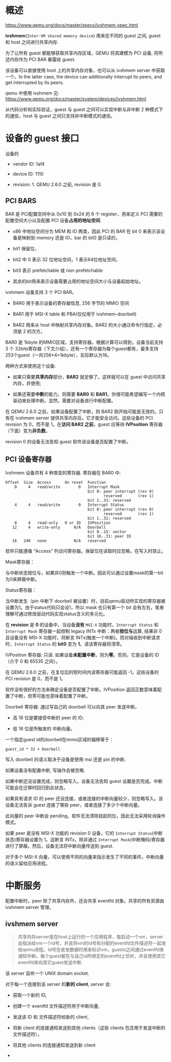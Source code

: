 
# 概述

https://www.qemu.org/docs/master/specs/ivshmem-spec.html

**ivshmem**(`Inter-VM shared memory device`) 用来在不同的 guest 之间, guest 和 host 之间进行共享内存.

为了让所有 guest 都能够获取共享内存区域，QEMU 将其建模为 PCI 设备, 将所述内存作为 PCI BAR 暴露给 guest.

该设备可以直接使用 host 上的共享内存对象，也可以从 ivshmem server 中获取一个。In the latter case, the device can additionally interrupt its peers, and get interrupted by its peers.

qemu 中使用 ivshmem 见: https://www.qemu.org/docs/master/system/devices/ivshmem.html

从代码分析和实际验证，guest 与 guest 之间可以实现中断与非中断 2 种模式下的通信，host 与 guest 之间只支持非中断模式的通信。

# 设备的 guest 接口

设备的

* vendor ID: 1af4

* device ID: 1110

* revision: 1. QEMU 2.6.0 之前, revision 是 0.

## PCI BARS

BAR 是 PCI配置空间中从 0x10 到 0x24 的 6 个 register，用来定义 PCI 需要的配置空间大小以及配置 PCI 设备**占用的地址空间**.

* x86 中地址空间分为 MEM 和 IO 两类，因此 PCI 的 BAR 在 bit 0 来表示该设备是映射到 memory 还是 IO，bar 的 bit0 是只读的，

* bit1 保留位，

* bit2 中 0 表示 32 位地址空间，1 表示64位地址空间，

* bit3 表示 prefetchable 或 non-prefetchable

* 其余的bit用来表示设备需要占用的地址空间大小与设备起始地址。

ivshmem 设备支持 3 个 PCI BAR。

* BAR0 用于表示设备的寄存器信息, 256 字节的 MMIO 空间

* BAR1 用于 MSI-X table 和 PBA(仅仅用于 ivshmem-doorbell)

* BAR2 用来从 host 中映射共享内存对象。BAR2 的大小通过命令行指定，必须是 2 的次方。

BAR0 是 1kbyte 的MMIO区域，支持寄存器。根据计算可以得到，设备当前支持 3 个 32bits寄存器（下文介绍），还有一个寄存器为每个guest都有，最多支持253个guest（一共256*4=1kbyte），实际默认为16。


两种方式来使用这个设备:

* 如果只需要**共享内存**部分，**BAR2** 就足够了。这样就可以在 guest 中访问共享内存，并使用;

* 如果还需要**中断**的能力，则需要 **BAR0** 和 **BAR1**。你很可能希望编写一个内核驱动来处理中断。显然，需要对设备进行中断配置。

在 QEMU 2.6.0 之前，如果设备配置了中断，则 BAR2 刚开始可能是无效的。只有在 ivshmem server 提供共享内存后，它才能安全访问。这些设备的 PCI revision 为 0，而不是 1。在**访问 BAR2 之前**，guest 应等待 **IVPosition** 寄存器（下面）变为**非负数**。

revision 0 的设备无法告知 guest 软件该设备是否配置了中断。

## PCI 设备寄存器

Ivshmem 设备共有 4 种类型的寄存器. 寄存器在 BAR0 中:

```
Offset  Size  Access      On reset  Function
    0     4   read/write        0   Interrupt Mask
                                    bit 0: peer interrupt (rev 0)
                                           reserved       (rev 1)
                                    bit 1..31: reserved
    4     4   read/write        0   Interrupt Status
                                    bit 0: peer interrupt (rev 0)
                                           reserved       (rev 1)
                                    bit 1..31: reserved
    8     4   read-only   0 or ID   IVPosition
   12     4   write-only      N/A   Doorbell
                                    bit 0..15: vector
                                    bit 16..31: peer ID
   16   240   none            N/A   reserved
```

软件只能遵循 “Access” 列访问寄存器。保留位在读取时应忽略，在写入时禁止。

Mask寄存器：

与中断状态按位与，如果非0则触发一个中断。因此可以通过设置mask的第一bit为0来屏蔽中断。

Status寄存器：

当中断发生（pin 中断下 doorbell 被设置）时，目前qemu驱动所实现的寄存器被设置为1。由于status代码只会设1，所以 mask 也只有第一个 bit 会有左右，笔者理解可通过修改驱动代码实现status含义的多元化。


在 **revision** 是 **0** 的设备中，当设备**没有** `MSI-X` 功能时，`Interrupt Status` 和 `Interrupt Mask` 寄存器一起控制 legacy INTx 中断：两者**按位与**运算, 结果非 0 且设备没有 MSI-X 功能时，将断言 INTx(触发一个中断)。而对端收到中断请求时，`Interrupt Status` 的 **bit0** 变为 **1**。读该寄存器将清零。

IVPosition 寄存器: 只读. 如果设备**未配置中断**，则为**零**。否则，它是设备的 ID（介于 0 和 65535 之间）。

在 QEMU 2.6.0 之前，在复位后的短时间内读寄存器可能返回 -1。这些设备的 PCI revision 是 0，而不是 1。

软件没有很好的方法来确定设备是否配置了中断。IVPosition 返回正数意味着配置了中断，但零可能也意味着配置了中断。

Doorbell 寄存器: 通过写自己的 doorbell 可以向其 peer 发送中断。

* 高 16 位是要接受中断的 peer 的 ID;

* 低 16 位是所触发的 中断向量。

一个指定guest id的doorbell在mmio区域的偏移等于：

```
guest_id * 32 + Doorbell
```

写入 doorbell 的语义取决于设备是使用 msi 还是 pin 的中断.

如果设备没有配置中断, 写操作会被忽略.

如果中断还没设置完成，则忽略写入。设备无法告知 guest 设置是否完成。中断可能会在迁移时回归到此状态。

如果具有请求 ID 的 peer 还没连接，或者连接的中断向量较少，则忽略写入。该设备无法告诉 guest 连接了哪些 peer，或者连接了多少个中断向量。

此向量的 peer 中断会 pending。软件无法清除挂起的位，因此无法采用轮询操作模式。

如果 peer 是没有 MSI-X 功能的 revision 0 设备，它的 `Interrupt Status`(中断状态)寄存器设置为 1。这断言 INTx，除非通过 `Interrupt Mask`(中断掩码)寄存器进行了屏蔽。然后，设备无法将中断向量传送到 guest.

对于多个 MSI-X 向量，可以使用不同的向量来指示发生了不同的事件。中断向量的语义留给应用进程。

# 中断服务

配置中断时，peer 除了共享内存外，还会共享 eventfd 对象。共享的所有资源由 ivshmem server 管理。

## ivshmem server

> 共享内存server是在host上运行的一个应用程序，每启动一个vm，server会指派给vm一个id号，并且将vm的id号和分配的eventfd文件描述符一起发给qemu进程。Id号在收发数据时用来标识vm，guests之间通过eventfd来通知中断。每个guest都在与自己id所绑定的eventfd上侦听，并且使用其它eventfd来向其它guest发送中断.

该 server 监听一个 UNIX domain socket.

对于每一个连接到该 server 的**新的 client**, server 会:

* 获取一个新的 ID,

* 创建一个 eventfd 文件描述符用于中断向量,

* 发送该 ID 和 文件描述符给新的 client,

* 将新 client 的连接通知发送到其他 clients（这些 clients 包含用于发送中断的文件描述符），

* 将其他 clients 的连接通知发送到新 client

* 

